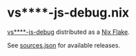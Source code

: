 # vs\*\*\*\*-js-debug.nix

[vs\*\*\*\*-js-debug][vscode-js-debug] distributed as a [Nix Flake].

See [sources.json](./nix/sources.json) for available releases.

[vscode-js-debug]: https://github.com/microsoft/vscode-js-debug
[Nix Flake]: https://nixos.wiki/wiki/Flakes
